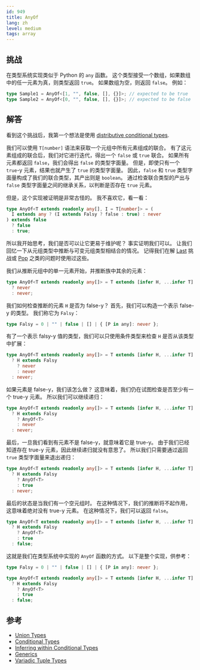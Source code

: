 ```yaml
---
id: 949
title: AnyOf
lang: zh
level: medium
tags: array
---
```


## 挑战

在类型系统实现类似于 Python 的 `any` 函数。
这个类型接受一个数组，如果数组中的任一元素为真，则类型返回 `true`。
如果数组为空，则返回 `false`。
例如：

```typescript
type Sample1 = AnyOf<[1, "", false, [], {}]>; // expected to be true
type Sample2 = AnyOf<[0, "", false, [], {}]>; // expected to be false
```

## 解答

看到这个挑战后，我第一个想法是使用 [distributive conditional types](https://www.typescriptlang.org/docs/handbook/2/conditional-types.html#distributive-conditional-types).

我们可以使用 `T[number]` 语法来获取一个元组中所有元素组成的联合。
有了这元素组成的联合后，我们对它进行迭代，得出一个 `false` 或 `true` 联合。
如果所有元素都返回 `false`，我们会得出 `false` 的类型字面量。
但是，即使只有一个 `true`-y 元素，结果也就产生了 `true` 的类型字面量。
因此，`false` 和 `true` 类型字面量构成了我们的联合类型，其产出则是 `boolean`。
通过检查联合类型的产出与 `false` 类型字面量之间的继承关系，以判断是否存在 `true` 元素。

但是，这个实现被证明是非常古怪的。
我不喜欢它，看一看：

```typescript
type AnyOf<T extends readonly any[], I = T[number]> = (
  I extends any ? (I extends Falsy ? false : true) : never
) extends false
  ? false
  : true;
```

所以我开始思考，我们是否可以让它更易于维护呢？
事实证明我们可以。
让我们回忆一下从元组类型中推断与可变元组类型相结合的情况。
记得我们在解 [Last](./medium-last.md) 挑战或 [Pop](./medium-pop.md) 之类的问题时使用过这些。

我们从推断元组中的单一元素开始，并推断族中其余的元素：

```typescript
type AnyOf<T extends readonly any[]> = T extends [infer H, ...infer T]
  ? never
  : never;
```

我们如何检查推断的元素 `H` 是否为 false-y？
首先，我们可以构造一个表示 false-y 的类型。
我们称它为 `Falsy`：

```typescript
type Falsy = 0 | "" | false | [] | { [P in any]: never };
```

有了一个表示 falsy-y 值的类型，我们可以只使用条件类型来检查 `H` 是否从该类型中扩展：

```typescript
type AnyOf<T extends readonly any[]> = T extends [infer H, ...infer T]
  ? H extends Falsy
    ? never
    : never
  : never;
```

如果元素是 false-y，我们该怎么做？
这意味着，我们仍在试图检查是否至少有一个 true-y 元素。
所以我们可以继续递归：

```typescript
type AnyOf<T extends readonly any[]> = T extends [infer H, ...infer T]
  ? H extends Falsy
    ? AnyOf<T>
    : never
  : never;
```

最后，一旦我们看到有元素不是 false-y，就意味着它是 true-y。
由于我们已经知道存在 true-y 元素，因此继续递归就没有意思了。
所以我们只需要通过返回 `true` 类型字面量来退出递归：

```typescript
type AnyOf<T extends readonly any[]> = T extends [infer H, ...infer T]
  ? H extends Falsy
    ? AnyOf<T>
    : true
  : never;
```

最后的状态是当我们有一个空元组时。
在这种情况下，我们的推断将不起作用，这意味着绝对没有 true-y 元素。
在这种情况下，我们可以返回 `false`。

```typescript
type AnyOf<T extends readonly any[]> = T extends [infer H, ...infer T]
  ? H extends Falsy
    ? AnyOf<T>
    : true
  : false;
```

这就是我们在类型系统中实现的 `AnyOf` 函数的方式。
以下是整个实现，供参考：

```typescript
type Falsy = 0 | "" | false | [] | { [P in any]: never };

type AnyOf<T extends readonly any[]> = T extends [infer H, ...infer T]
  ? H extends Falsy
    ? AnyOf<T>
    : true
  : false;
```

## 参考

- [Union Types](https://www.typescriptlang.org/docs/handbook/2/everyday-types.html#union-types)
- [Conditional Types](https://www.typescriptlang.org/docs/handbook/2/conditional-types.html)
- [Inferring within Conditional Types](https://www.typescriptlang.org/docs/handbook/2/conditional-types.html#inferring-within-conditional-types)
- [Generics](https://www.typescriptlang.org/docs/handbook/2/generics.html)
- [Variadic Tuple Types](https://www.typescriptlang.org/docs/handbook/release-notes/typescript-4-0.html#variadic-tuple-types)
